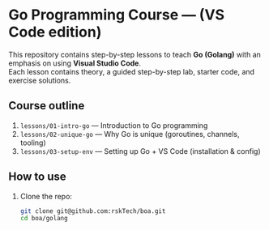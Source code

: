 # Go Programming Course — (VS Code edition)

This repository contains step-by-step lessons to teach **Go (Golang)** with an emphasis on using **Visual Studio Code**.  
Each lesson contains theory, a guided step-by-step lab, starter code, and exercise solutions.

## Course outline
1. `lessons/01-intro-go` — Introduction to Go programming
2. `lessons/02-unique-go` — Why Go is unique (goroutines, channels, tooling)
3. `lessons/03-setup-env` — Setting up Go + VS Code (installation & config)

## How to use
1. Clone the repo:
   ```bash
   git clone git@github.com:rskTech/boa.git
   cd boa/golang
